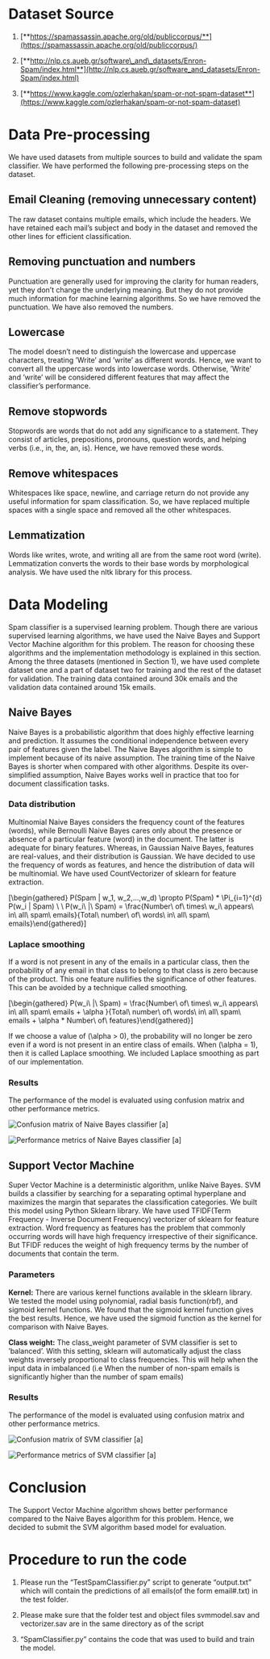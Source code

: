 Dataset Source
==============

1.  [**https://spamassassin.apache.org/old/publiccorpus/**](https://spamassassin.apache.org/old/publiccorpus/)

2.  [**http://nlp.cs.aueb.gr/software\_and\_datasets/Enron-Spam/index.html**](http://nlp.cs.aueb.gr/software_and_datasets/Enron-Spam/index.html)

3.  [**https://www.kaggle.com/ozlerhakan/spam-or-not-spam-dataset**](https://www.kaggle.com/ozlerhakan/spam-or-not-spam-dataset)

Data Pre-processing
===================

We have used datasets from multiple sources to build and validate the spam classifier. We have performed the following pre-processing steps on the dataset.

Email Cleaning (removing unnecessary content)
---------------------------------------------

The raw dataset contains multiple emails, which include the headers. We have retained each mail’s subject and body in the dataset and removed the other lines for efficient classification.

Removing punctuation and numbers
--------------------------------

Punctuation are generally used for improving the clarity for human readers, yet they don’t change the underlying meaning. But they do not provide much information for machine learning algorithms. So we have removed the punctuation. We have also removed the numbers.

Lowercase
---------

The model doesn’t need to distinguish the lowercase and uppercase characters, treating ’Write’ and ’write’ as different words. Hence, we want to convert all the uppercase words into lowercase words. Otherwise, ’Write’ and ’write’ will be considered different features that may affect the classifier’s performance.

Remove stopwords
----------------

Stopwords are words that do not add any significance to a statement. They consist of articles, prepositions, pronouns, question words, and helping verbs (i.e., in, the, an, is). Hence, we have removed these words.

Remove whitespaces
------------------

Whitespaces like space, newline, and carriage return do not provide any useful information for spam classification. So, we have replaced multiple spaces with a single space and removed all the other whitespaces.

Lemmatization
-------------

Words like writes, wrote, and writing all are from the same root word (write). Lemmatization converts the words to their base words by morphological analysis. We have used the nltk library for this process.

Data Modeling
=============

Spam classifier is a supervised learning problem. Though there are various supervised learning algorithms, we have used the Naive Bayes and Support Vector Machine algorithm for this problem. The reason for choosing these algorithms and the implementation methodology is explained in this section. Among the three datasets (mentioned in Section 1), we have used complete dataset one and a part of dataset two for training and the rest of the dataset for validation. The training data contained around 30k emails and the validation data contained around 15k emails.

Naive Bayes
-----------

Naive Bayes is a probabilistic algorithm that does highly effective learning and prediction. It assumes the conditional independence between every pair of features given the label. The Naive Bayes algorithm is simple to implement because of its naive assumption. The training time of the Naive Bayes is shorter when compared with other algorithms. Despite its over-simplified assumption, Naive Bayes works well in practice that too for document classification tasks.

### Data distribution

Multinomial Naive Bayes considers the frequency count of the features (words), while Bernoulli Naive Bayes cares only about the presence or absence of a particular feature (word) in the document. The latter is adequate for binary features. Whereas, in Gaussian Naive Bayes, features are real-values, and their distribution is Gaussian. We have decided to use the frequency of words as features, and hence the distribution of data will be multinomial. We have used CountVectorizer of sklearn for feature extraction.

\[\begin{gathered}
    P(Spam | w_1, w_2,...,w_d) \propto P(Spam) * \Pi_{i=1}^{d} P(w_i | Spam) \\ \\
    P(w_i\ |\ Spam) = \frac{Number\ of\ times\ w_i\ appears\ in\ all\ spam\ emails}{Total\ number\ of\ words\ in\ all\ spam\ emails}\end{gathered}\]

### Laplace smoothing

If a word is not present in any of the emails in a particular class, then the probability of any email in that class to belong to that class is zero because of the product. This one feature nullifies the significance of other features. This can be avoided by a technique called smoothing.

\[\begin{gathered}
    P(w_i\ |\ Spam) = \frac{Number\ of\ times\ w_i\ appears\ in\ all\ spam\ emails + \alpha }{Total\ number\ of\ words\ in\ all\ spam\ emails + \alpha * Number\ of\ features}\end{gathered}\]

If we choose a value of \(\alpha > 0\), the probability will no longer be zero even if a word is not present in an entire class of emails. When \(\alpha = 1\), then it is called Laplace smoothing. We included Laplace smoothing as part of our implementation.

### Results

The performance of the model is evaluated using confusion matrix and other performance metrics.

![Confusion matrix of Naive Bayes classifier](nb.png "fig:") [a]

![Performance metrics of Naive Bayes classifier](nbScores.png "fig:") [a]

Support Vector Machine
----------------------

Super Vector Machine is a deterministic algorithm, unlike Naive Bayes. SVM builds a classifier by searching for a separating optimal hyperplane and maximizes the margin that separates the classification categories. We built this model using Python Sklearn library. We have used TFIDF(Term Frequency - Inverse Document Frequency) vectorizer of sklearn for feature extraction. Word frequency as features has the problem that commonly occurring words will have high frequency irrespective of their significance. But TFIDF reduces the weight of high frequency terms by the number of documents that contain the term.

### Parameters

**Kernel:**
There are various kernel functions available in the sklearn library. We tested the model using polynomial, radial basis function(rbf), and sigmoid kernel functions. We found that the sigmoid kernel function gives the best results. Hence, we have used the sigmoid function as the kernel for comparison with Naive Bayes.

**Class weight:** The class\_weight parameter of SVM classifier is set to ’balanced’. With this setting, sklearn will automatically adjust the class weights inversely proportional to class frequencies. This will help when the input data in imbalanced (i.e When the number of non-spam emails is significantly higher than the number of spam emails)

### Results

The performance of the model is evaluated using confusion matrix and other performance metrics.

![Confusion matrix of SVM classifier](svm.png "fig:") [a]

![Performance metrics of SVM classifier](svmScores.png "fig:") [a]

Conclusion
==========

The Support Vector Machine algorithm shows better performance compared to the Naive Bayes algorithm for this problem. Hence, we decided to submit the SVM algorithm based model for evaluation.

Procedure to run the code
=========================

1.  Please run the “TestSpamClassifier.py” script to generate “output.txt” which will contain the predictions of all emails(of the form email\#.txt) in the test folder.

2.  Please make sure that the folder test and object files svmmodel.sav and vectorizer.sav are in the same directory as of the script

3.  “SpamClassifier.py” contains the code that was used to build and train the model.


